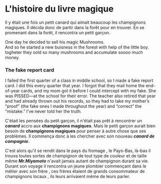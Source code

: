# L'histoire du livre magique
Il y était une fois un petit canard qui aimait beaucoup les champignons magiques.
Il décida donc de partir dans la forêt pour en trouver.
En se promenant dans la forêt, il rencontra un petit garçon.


One day he decided to sell his magic Mushrooms.  
And so he started a new buisness in the forest with help of the little boy.  
togheter they sold so many mushrooms and accumulate soooo much money.  



### The fake report card

I failed the first quarter of a class in middle school, so I made a fake report card. I did this every quarter that year. I forgot that they mail home the end-of-year cards, and my mom got it before I could intercept with my fake. She was PISSED—at the school for their error. The teacher also retired that year and had already thrown out his records, so they had to take my mother’s “proof” (the fake ones I made throughout the year) and “correct” the “mistake.” I’ve never told her the truth.

C'était les pensées du petit garçon, il n'était pas prêt à rencontrer un ***canard*** accro aux **champignons magiques**. Mais le petit garçon aurait bien besoin de **champignons magiques** pour penser à autre chose que ses problèmes. Il commença donc à les chercher avec son nouveau ***canard de compagnie***.

C'est alors qu'il se rendit dans le pays du fromage , le Pays-Bas, là-bas il trouva toutes sortes de champignon de tout type de couleur et de taille même ***Mr.Miyamoto*** n'avait jamais autant de champignon durant sa vie. Durant son voyage il rencontra un jeune plombier commençant dans le métier avec son frère , ces frères étaient de grands consommateur de champignons locaux , ils leurs arrivaient même de leurs parler.